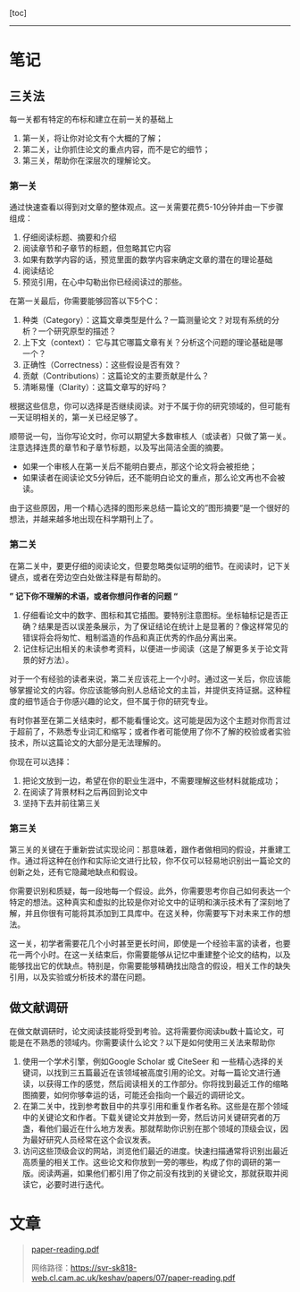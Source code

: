 [toc]

---
# 笔记

## 三关法

每一关都有特定的布标和建立在前一关的基础上

1. 第一关，将让你对论文有个大概的了解；
2. 第二关，让你抓住论文的重点内容，而不是它的细节；
3. 第三关，帮助你在深层次的理解论文。

### 第一关

通过快速查看以得到对文章的整体观点。这一关需要花费5-10分钟并由一下步骤组成：

1. 仔细阅读标题、摘要和介绍
2. 阅读章节和子章节的标题，但忽略其它内容
3. 如果有数学内容的话，预览里面的数学内容来确定文章的潜在的理论基础
4. 阅读结论
5. 预览引用，在心中勾勒出你已经阅读过的那些。

在第一关最后，你需要能够回答以下5个C：

1. 种类（Category）：这篇文章类型是什么？一篇测量论文？对现有系统的分析？一个研究原型的描述？
2. 上下文（context）： 它与其它哪篇文章有关？分析这个问题的理论基础是哪一个？
3. 正确性（Correctness）：这些假设是否有效？
4. 贡献（Contributions）：这篇论文的主要贡献是什么？
5. 清晰易懂（Clarity）：这篇文章写的好吗？

根据这些信息，你可以选择是否继续阅读。对于不属于你的研究领域的，但可能有一天证明相关的，第一关已经足够了。

顺带说一句，当你写论文时，你可以期望大多数审核人（或读者）只做了第一关。注意选择连贯的章节和子章节标题，以及写出简洁全面的摘要。

- 如果一个审核人在第一关后不能明白要点，那这个论文将会被拒绝；
- 如果读者在阅读论文5分钟后，还不能明白论文的重点，那么论文再也不会被读。

由于这些原因，用一个精心选择的图形来总结一篇论文的”图形摘要“是一个很好的想法，并越来越多地出现在科学期刊上了。

### 第二关

在第二关中，要更仔细的阅读论文，但要忽略类似证明的细节。在阅读时，记下关键点，或者在旁边空白处做注释是有帮助的。

**” 记下你不理解的术语，或者你想问作者的问题 “**

1. 仔细看论文中的数字、图标和其它插图。要特别注意图标。坐标轴标记是否正确？结果是否以误差条展示，为了保证结论在统计上是显著的？像这样常见的错误将会将匆忙、粗制滥造的作品和真正优秀的作品分离出来。
2. 记住标记出相关的未读参考资料，以便进一步阅读（这是了解更多关于论文背景的好方法）。

 对于一个有经验的读者来说，第二关应该花上一个小时。通过这一关后，你应该能够掌握论文的内容。你应该能够向别人总结论文的主旨，并提供支持证据。这种程度的细节适合于你感兴趣的论文，但不属于你的研究专业。

有时你甚至在第二关结束时，都不能看懂论文。这可能是因为这个主题对你而言过于超前了，不熟悉专业词汇和缩写；或者作者可能使用了你不了解的校验或者实验技术，所以这篇论文的大部分是无法理解的。

你现在可以选择：

1. 把论文放到一边，希望在你的职业生涯中，不需要理解这些材料就能成功；
2. 在阅读了背景材料之后再回到论文中
3. 坚持下去并前往第三关

### 第三关

第三关的关键在于重新尝试实现论问：那意味着，跟作者做相同的假设，并重建工作。通过将这种在创作和实际论文进行比较，你不仅可以轻易地识别出一篇论文的创新之处，还有它隐藏地缺点和假设。

你需要识别和质疑，每一段地每一个假设。此外，你需要思考你自己如何表达一个特定的想法。这种真实和虚拟的比较是你对论文中的证明和演示技术有了深刻地了解，并且你很有可能将其添加到工具库中。在这关种，你需要写下对未来工作的想法。

这一关，初学者需要花几个小时甚至更长时间，即使是一个经验丰富的读者，也要花一两个小时。在这一关结束后，你需要能够从记忆中重建整个论文的结构，以及能够找出它的优缺点。特别是，你需要能够精确找出隐含的假设，相关工作的缺失引用，以及实验或分析技术的潜在问题。

## 做文献调研

在做文献调研时，论文阅读技能将受到考验。这将需要你阅读bu数十篇论文，可能是在不熟悉的领域内。你需要读什么论文？以下是如何使用三关法来帮助你

1. 使用一个学术引擎，例如Google Scholar 或 CiteSeer 和 一些精心选择的关键词，以找到三五篇最近在该领域被高度引用的论文。对每一篇论文进行通读，以获得工作的感觉，然后阅读相关的工作部分。你将找到最近工作的缩略图摘要，如何你够幸运的话，可能还会指向一个最近的调研论文。
2. 在第二关中，找到参考数目中的共享引用和重复作者名称。这些是在那个领域中的关键论文和作者。下载关键论文并放到一旁，然后访问关键研究者的万盏，看他们最近在什么地方发表。那就帮助你识别在那个领域的顶级会议，因为最好研究人员经常在这个会议发表。
3. 访问这些顶级会议的网站，浏览他们最近的进度。快速扫描通常将识别出最近高质量的相关工作。这些论文和你放到一旁的哪些，构成了你的调研的第一版。阅读两遍，如果他们都引用了你之前没有找到的关键论文，那就获取并阅读它，必要时进行迭代。

# 文章

> [paper-reading.pdf](paper-reading.pdf) 
>
> 网络路径：https://svr-sk818-web.cl.cam.ac.uk/keshav/papers/07/paper-reading.pdf

